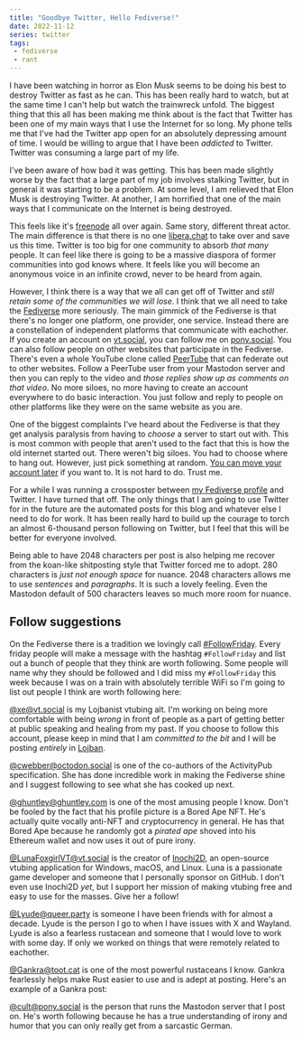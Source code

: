 ```yaml
---
title: "Goodbye Twitter, Hello Fediverse!"
date: 2022-11-12
series: twitter
tags:
 - fediverse
 - rant
---
```


<xeblog-hero ai="Waifu Diffusion v1.3 (float16)" file="bird-fleeing" prompt="light blue bird, sunset, crying, landscape, anime style, space needle, clouds, sun, genshin impact, teyvat, breath of the wild, hyrule"></xeblog-hero>

I have been watching in horror as Elon Musk seems to be doing his best to
destroy Twitter as fast as he can. This has been really hard to watch, but at
the same time I can't help but watch the trainwreck unfold. The biggest thing
that this all has been making me think about is the fact that Twitter has been
one of my main ways that I use the Internet for so long. My phone tells me that
I've had the Twitter app open for an absolutely depressing amount of time. I
would be willing to argue that I have been _addicted_ to Twitter. Twitter was
consuming a large part of my life.

I've been aware of how bad it was getting. This has been made slightly worse by
the fact that a large part of my job involves stalking Twitter, but in general
it was starting to be a problem. At some level, I am relieved that Elon Musk is
destroying Twitter. At another, I am horrified that one of the main ways that I
communicate on the Internet is being destroyed.

This feels like it's [freenode](https://withinstudios.itch.io/closed-projects)
all over again. Same story, different threat actor. The main difference is that
there is no one [libera.chat](https://libera.chat/) to take over and save us
this time. Twitter is too big for one community to absorb _that many_ people. It
can feel like there is going to be a massive diaspora of former communities into
god knows where. It feels like you will become an anonymous voice in an infinite
crowd, never to be heard from again.

However, I think there is a way that we all can get off of Twitter and _still
retain some of the communities we will lose_. I think that we all need to take
the [Fediverse](https://en.wikipedia.org/wiki/Fediverse) more seriously. The
main gimmick of the Fediverse is that there's no longer one platform, one
provider, one service. Instead there are a constellation of independent
platforms that communicate with eachother. If you create an account on
[vt.social](https://vt.social), you can follow me on
[pony.social](https://pony.social). You can also follow people on other websites
that participate in the Fediverse. There's even a whole YouTube clone called
[PeerTube](https://joinpeertube.org/) that can federate out to other websites.
Follow a PeerTube user from your Mastodon server and then you can reply to the
video and _those replies show up as comments on that video_. No more siloes, no
more having to create an account everywhere to do basic interaction. You just
follow and reply to people on other platforms like they were on the same website
as you are.

One of the biggest complaints I've heard about the Fediverse is that they get
analysis paralysis from having to _choose_ a server to start out with. This is
most common with people that aren't used to the fact that this is how the old
internet started out. There weren't big siloes. You had to choose where to hang
out. However, just pick something at random. [You can move your account
later](https://docs.joinmastodon.org/user/moving/#migration) if you want to. It
is not hard to do. Trust me.

<xeblog-toot url="https://mastodon.sdf.org/@Ricardus/109322650979345324"></xeblog-toot>

For a while I was running a crossposter between [my Fediverse
profile](https://pony.social/@cadey) and Twitter. I have turned that off. The
only things that I am going to use Twitter for in the future are the automated
posts for this blog and whatever else I need to do for work. It has been really
hard to build up the courage to torch an almost 6-thousand person following on
Twitter, but I feel that this will be better for everyone involved.

<xeblog-conv name="Cadey" mood="enby">Being able to have 2048 characters per
post is also helping me recover from the koan-like shitposting style that
Twitter forced me to adopt. 280 characters is _just not enough space_ for
nuance. 2048 characters allows me to use _sentences_ and _paragraphs_. It is
such a lovely feeling. Even the Mastodon default of 500 characters leaves so
much more room for nuance.</xeblog-conv>

## Follow suggestions

On the Fediverse there is a tradition we lovingly call
[#FollowFriday](https://pony.social/tags/followfriday). Every friday people will
make a message with the hashtag `#FollowFriday` and list out a bunch of people
that they think are worth following. Some people will name why they should be
followed and I did miss my `#FollowFriday` this week because I was on a train
with absolutely terrible WiFi so I'm going to list out people I think are worth
following here:

[@xe@vt.social](https://vt.social/@xe) is my Lojbanist vtubing alt. I'm working
on being more comfortable with being _wrong_ in front of people as a part of
getting better at public speaking and healing from my past. If you choose to
follow this account, please keep in mind that I am _committed to the bit_ and I
will be posting _entirely_ in [Lojban](https://lojban.pw/welcome/).

<xeblog-toot url="https://vt.social/@xe/109308323411835557"></xeblog-toot>

[@cwebber@octodon.social](https://octodon.social/@cwebber) is one of the
co-authors of the ActivityPub specification. She has done incredible work in
making the Fediverse shine and I suggest following to see what she has cooked up
next.

[@ghuntley@ghuntley.com](https://fediverse.ghuntley.com/@ghuntley) is one of the
most amusing people I know. Don't be fooled by the fact that his profile picture
is a Bored Ape NFT. He's actually quite vocally anti-NFT and cryptocurrency in
general. He has that Bored Ape because he randomly got a _pirated ape_ shoved
into his Ethereum wallet and now uses it out of pure irony.

<xeblog-toot url="https://fediverse.ghuntley.com/@ghuntley/109329174967503675"></xeblog-toot>

[@LunaFoxgirlVT@vt.social](https://vt.social/@LunaFoxgirlVT) is the creator of
[Inochi2D](https://inochi2d.com/), an open-source vtubing application for
Windows, macOS, and Linux. Luna is a passionate game developer and someone that
I personally sponsor on GitHub. I don't even use Inochi2D _yet_, but I support her
mission of making vtubing free and easy to use for the masses. Give her a
follow!

[@Lyude@queer.party](https://queer.party/@Lyude) is someone I have been friends
with for almost a decade. Lyude is the person I go to when I have issues with X
and Wayland. Lyude is also a fearless rustacean and someone that I would love to
work with some day. If only we worked on things that were remotely related to
eachother.

[@Gankra@toot.cat](https://toot.cat/@Gankra) is one of the most powerful
rustaceans I know. Gankra fearlessly helps make Rust easier to use and is
adept at posting. Here's an example of a Gankra post:

<xeblog-toot url="https://toot.cat/@Gankra/109320427252456972"></xeblog-toot>

[@cult@pony.social](https://pony.social/@cult) is the person that runs the
Mastodon server that I post on. He's worth following because he has a true
understanding of irony and humor that you can only really get from a sarcastic
German.
